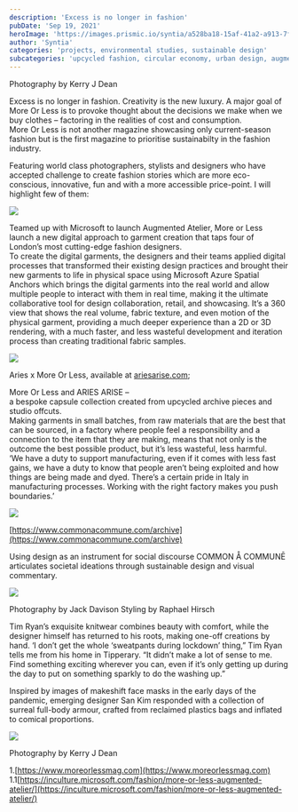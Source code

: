 ```yaml
---
description: 'Excess is no longer in fashion'
pubDate: 'Sep 19, 2021'
heroImage: 'https://images.prismic.io/syntia/a528ba18-15af-41a2-a913-7f166bd85850_san_kim_layout_04-jp-1v3-2048x1289-1.jpg?auto=compress,format'
author: 'Syntia'
categories: 'projects, environmental studies, sustainable design'
subcategories: 'upcycled fashion, circular economy, urban design, augmented reality'
---
```


Photography by Kerry J Dean

Excess is no longer in fashion. Creativity is the new luxury. A major goal of More Or Less is to provoke thought about the decisions we make when we buy clothes – factoring in the realities of cost and consumption.  
More Or Less is not another magazine showcasing only current-season fashion but is the first magazine to prioritise sustainabilty in the fashion industry.

Featuring world class photographers, stylists and designers who have accepted challenge to create fashion stories which are more eco-conscious, innovative, fun and with a more accessible price-point. I will highlight few of them:

![](https://images.prismic.io/syntia/660af314-8dc4-438a-a6aa-cc09513ac68d_mol-breakout-phoebe-app-1-1067x600-1.jpg?auto=compress,format)

Teamed up with Microsoft to launch Augmented Atelier, More or Less launch a new digital approach to garment creation that taps four of London’s most cutting-edge fashion designers.  
To create the digital garments, the designers and their teams applied digital processes that transformed their existing design practices and brought their new garments to life in physical space using Microsoft Azure Spatial Anchors which brings the digital garments into the real world and allow multiple people to interact with them in real time, making it the ultimate collaborative tool for design collaboration, retail, and showcasing. It’s a 360 view that shows the real volume, fabric texture, and even motion of the physical garment, providing a much deeper experience than a 2D or 3D rendering, with a much faster, and less wasteful development and iteration process than creating traditional fabric samples.

![](https://images.prismic.io/syntia/8b16d4b2-155e-4967-9779-de379d8d3973_subscribe-popup.jpg?auto=compress,format)

Aries x More Or Less, available at [ariesarise.com](//ariesarise.com);

More Or Less and ARIES ARISE –  
a bespoke capsule collection created from upcycled archive pieces and studio offcuts.  
Making garments in small batches, from raw materials that are the best that can be sourced, in a factory where people feel a responsibility and a connection to the item that they are making, means that not only is the outcome the best possible product, but it’s less wasteful, less harmful.  
‘We have a duty to support manufacturing, even if it comes with less fast gains, we have a duty to know that people aren’t being exploited and how things are being made and dyed. There’s a certain pride in Italy in manufacturing processes. Working with the right factory makes you push boundaries.’

![](https://images.prismic.io/syntia/0c985207-bb6d-45a0-a23e-07749c1b89e0_ezgif-1-08d6b5d2108a.jpg?auto=compress,format)

[https://www.commonacommune.com/archive](https://www.commonacommune.com/archive)

Using design as an instrument for social discourse COMMON Å COMMUNĒ articulates societal ideations through sustainable design and visual commentary.

![](https://images.prismic.io/syntia/06d52891-2727-449d-a27b-13dbeae04002_jackd_090821_010-copy-1024x760-1.jpg?auto=compress,format)

Photography by Jack Davison Styling by Raphael Hirsch

Tim Ryan’s exquisite knitwear combines beauty with comfort, while the designer himself has returned to his roots, making one-off creations by hand. ‘I don’t get the whole ‘sweatpants during lockdown’ thing,” Tim Ryan tells me from his home in Tipperary. “It didn’t make a lot of sense to me. Find something exciting wherever you can, even if it’s only getting up during the day to put on something sparkly to do the washing up.”

Inspired by images of makeshift face masks in the early days of the pandemic, emerging designer San Kim responded with a collection of surreal full-body armour, crafted from reclaimed plastics bags and inflated to comical proportions.

![](https://images.prismic.io/syntia/ae6164fd-d1d7-4441-b3f7-1f97ee6429eb_1405-kjd-6v3-1024x686-1.jpg?auto=compress,format)

Photography by Kerry J Dean

1.[https://www.moreorlessmag.com](https://www.moreorlessmag.com)  
1.1[https://inculture.microsoft.com/fashion/more-or-less-augmented-atelier/](https://inculture.microsoft.com/fashion/more-or-less-augmented-atelier/)